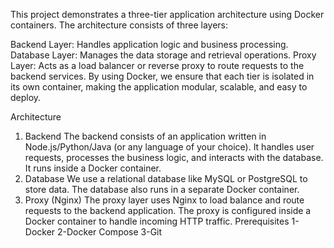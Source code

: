 
This project demonstrates a three-tier application architecture using Docker containers. The architecture consists of three layers:

Backend Layer: Handles application logic and business processing.
Database Layer: Manages the data storage and retrieval operations.
Proxy Layer: Acts as a load balancer or reverse proxy to route requests to the backend services.
By using Docker, we ensure that each tier is isolated in its own container, making the application modular, scalable, and easy to deploy.

Architecture
1. Backend
The backend consists of an application written in Node.js/Python/Java (or any language of your choice).
It handles user requests, processes the business logic, and interacts with the database.
It runs inside a Docker container.
2. Database
We use a relational database like MySQL or PostgreSQL to store data.
The database also runs in a separate Docker container.
3. Proxy (Nginx)
The proxy layer uses Nginx to load balance and route requests to the backend application.
The proxy is configured inside a Docker container to handle incoming HTTP traffic.
Prerequisites
  1-Docker
  2-Docker Compose
  3-Git
